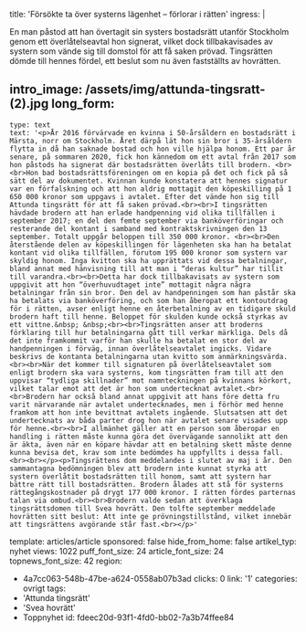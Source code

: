 title: 'Försökte ta över systerns lägenhet – förlorar i rätten'
ingress: |
  <p>En man påstod att han övertagit sin systers bostadsrätt utanför Stockholm genom ett överlåtelseavtal hon signerat, vilket dock tillbakavisades av systern som vände sig till domstol för att få saken prövad. Tingsrätten dömde till hennes fördel, ett beslut som nu även fastställts av hovrätten.
  </p>
  
intro_image: /assets/img/attunda-tingsratt-(2).jpg
long_form:
  -
    type: text
    text: '<p>År 2016 förvärvade en kvinna i 50-årsåldern en bostadsrätt i Märsta, norr om Stockholm. Året därpå lät hon sin bror i 35-årsåldern flytta in då han saknade bostad och hon ville hjälpa honom. Ett par år senare, på sommaren 2020, fick hon kännedom om ett avtal från 2017 som hon påstods ha signerat där bostadsrätten överlåts till brodern. <br><br>Hon bad bostadsrättsföreningen om en kopia på det och fick på så sätt del av dokumentet. Kvinnan kunde konstatera att hennes signatur var en förfalskning och att hon aldrig mottagit den köpeskilling på 1 650 000 kronor som uppgavs i avtalet. Efter det vände hon sig till Attunda tingsrätt för att få saken prövad.<br><br>I tingsrätten hävdade brodern att han erlade handpenning vid olika tillfällen i september 2017; en del den femte september via banköverföringar och resterande del kontant i samband med kontraktskrivningen den 13 september. Totalt uppgår beloppen till 350 000 kronor. <br><br>Den återstående delen av köpeskillingen för lägenheten ska han ha betalat kontant vid olika tillfällen, förutom 195 000 kronor som systern var skyldig honom. Inga kvitton ska ha upprättats vid dessa betalningar, bland annat med hänvisning till att man i “deras kultur” har tillit till varandra.<br><br>Detta har dock tillbakavisats av systern som uppgivit att hon “överhuvudtaget inte” mottagit några några betalningar från sin bror. Den del av handpenningen som han påstår ska ha betalats via banköverföring, och som han åberopat ett kontoutdrag för i rätten, avser enligt henne en återbetalning av en tidigare skuld brodern haft till henne. Beloppet för skulden kunde också styrkas av ett vittne.&nbsp; &nbsp;<br><br>Tingsrätten anser att broderns förklaring till hur betalningarna gått till verkar märkliga. Dels då det inte framkommit varför han skulle ha betalat en stor del av handpenningen i förväg, innan överlåtelseavtalet ingicks. Vidare beskrivs de kontanta betalningarna utan kvitto som anmärkningsvärda.<br><br>När det kommer till signaturen på överlåtelseavtalet som enligt brodern ska vara systerns, kom tingsrätten fram till att den uppvisar “tydliga skillnader” mot namnteckningen på kvinnans körkort, vilket talar emot att det är hon som undertecknat avtalet.<br><br>Brodern har också bland annat uppgivit att hans före detta fru varit närvarande när avtalet undertecknades, men i förhör med henne framkom att hon inte bevittnat avtalets ingående. Slutsatsen att det undertecknats av båda parter drog hon när avtalet senare visades upp för henne.<br><br>I allmänhet gäller att en person som åberopar en handling i rätten måste kunna göra det övervägande sannolikt att den är äkta, även när en köpare hävdar att en betalning skett måste denne kunna bevisa det, krav som inte bedömdes ha uppfyllts i dessa fall.<br><br></p><p>Tingsrättens dom meddelandes i slutet av maj i år. Den sammantagna bedömningen blev att brodern inte kunnat styrka att systern överlåtit bostadsrätten till honom, samt att systern har bättre rätt till bostadsrätten. Brodern ålades att stå för systerns rättegångskostnader på drygt 177 000 kronor. I rätten fördes parternas talan via ombud.<br><br>Brodern valde sedan att överklaga tingsrättsdomen till Svea hovrätt. Den tolfte september meddelade hovrätten sitt beslut: Att inte ge prövningstillstånd, vilket innebär att tingsrättens avgörande står fast.<br></p>'
template: articles/article
sponsored: false
hide_from_home: false
artikel_typ: nyhet
views: 1022
puff_font_size: 24
article_font_size: 24
topnews_font_size: 42
region:
  - 4a7cc063-548b-47be-a624-0558ab07b3ad
clicks: 0
link: '1'
categories: ovrigt
tags:
  - 'Attunda tingsrätt'
  - 'Svea hovrätt'
  - Toppnyhet
id: fdeec20d-93f1-4fd0-bb02-7a3b74ffee84
